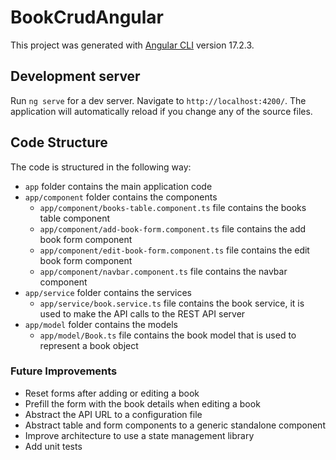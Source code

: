 # BookCrudAngular

This project was generated with [Angular CLI](https://github.com/angular/angular-cli) version 17.2.3.

## Development server

Run `ng serve` for a dev server. Navigate to `http://localhost:4200/`. The application will automatically reload if you change any of the source files.

## Code Structure

The code is structured in the following way:
- `app` folder contains the main application code
- `app/component` folder contains the components
    - `app/component/books-table.component.ts` file contains the books table component
    - `app/component/add-book-form.component.ts` file contains the add book form component
    - `app/component/edit-book-form.component.ts` file contains the edit book form component
    - `app/component/navbar.component.ts` file contains the navbar component
- `app/service` folder contains the services
    - `app/service/book.service.ts` file contains the book service, it is used to make the API calls to the REST API server
- `app/model` folder contains the models
    - `app/model/Book.ts` file contains the book model that is used to represent a book object

### Future Improvements

- Reset forms after adding or editing a book
- Prefill the form with the book details when editing a book
- Abstract the API URL to a configuration file
- Abstract table and form components to a generic standalone component
- Improve architecture to use a state management library
- Add unit tests